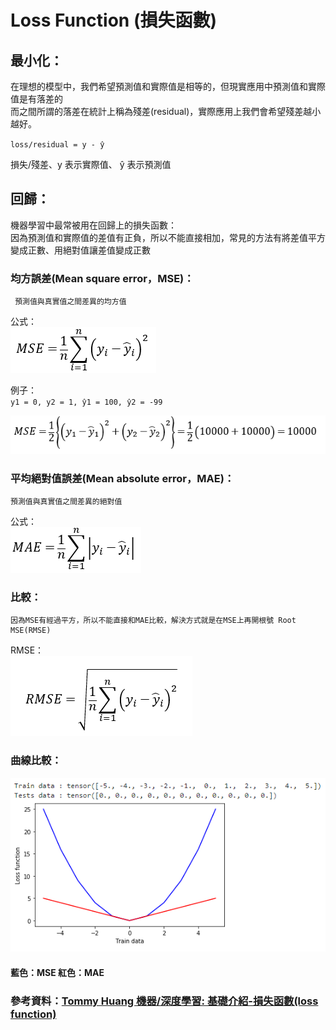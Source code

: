 
# Loss Function (損失函數)

## 最小化：    
在理想的模型中，我們希望預測值和實際值是相等的，但現實應用中預測值和實際值是有落差的    
而之間所謂的落差在統計上稱為殘差(residual)，實際應用上我們會希望殘差越小越好。

` loss/residual = y - ŷ `

損失/殘差、y 表示實際值、 ŷ 表示預測值

## 回歸：    
機器學習中最常被用在回歸上的損失函數：    
因為預測值和實際值的差值有正負，所以不能直接相加，常見的方法有將差值平方變成正數、用絕對值讓差值變成正數

### 均方誤差(Mean square error，MSE)：       
     預測值與真實值之間差異的均方值   
     
公式：    
![image](https://github.com/KNChiu/AI_StudyCircle/blob/master/Picture/MSE_formula.png)    

例子：    
`y1 = 0, y2 = 1, ŷ1 = 100, ŷ2 = -99`

![image](https://github.com/KNChiu/AI_StudyCircle/blob/master/Picture/MSE_examples.png)    

### 平均絕對值誤差(Mean absolute error，MAE)：    
    預測值與真實值之間差異的絕對值    

公式：    
![image](https://github.com/KNChiu/AI_StudyCircle/blob/master/Picture/MAE_formula.png)    

### 比較：    
    因為MSE有經過平方，所以不能直接和MAE比較，解決方式就是在MSE上再開根號 Root MSE(RMSE)    

RMSE：    
![image](https://github.com/KNChiu/AI_StudyCircle/blob/master/Picture/RMSE_formula.png)    

### 曲線比較：
![image](https://github.com/KNChiu/AI_StudyCircle/blob/master/Picture/MAE_MSE_Loss.png) 
#### 藍色：MSE    紅色：MAE


### 參考資料：[Tommy Huang 機器/深度學習: 基礎介紹-損失函數(loss function) ](https://medium.com/@chih.sheng.huang821/%E6%A9%9F%E5%99%A8-%E6%B7%B1%E5%BA%A6%E5%AD%B8%E7%BF%92-%E5%9F%BA%E7%A4%8E%E4%BB%8B%E7%B4%B9-%E6%90%8D%E5%A4%B1%E5%87%BD%E6%95%B8-loss-function-2dcac5ebb6cb "機器/深度學習: 基礎介紹-損失函數(loss function)")
